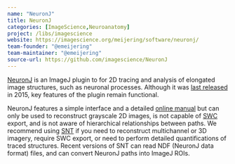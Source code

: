 ```yaml
---
name: "NeuronJ"
title: NeuronJ
categories: [ImageScience,Neuroanatomy]
project: /libs/imagescience
website: https://imagescience.org/meijering/software/neuronj/
team-founder: "@emeijering"
team-maintainer: "@emeijering"
source-url: https://github.com/imagescience/NeuronJ
---
```


[NeuronJ](http://imagescience.org/meijering/software/neuronj/) is an ImageJ plugin to for 2D tracing and analysis of elongated image structures, such as neuronal processes. Although it was [last released](https://imagescience.org/meijering/software/neuronj/releases/) in 2015, key features of the plugin remain functional.

NeuronJ features a simple interface and a detailed [online manual](https://imagescience.org/meijering/software/neuronj/manual/) but can only be used to reconstruct grayscale 2D images, is not capable of [SWC](/plugins/snt/faq#what-is-a-swc-file) export, and is not aware of hierarchical relationships between paths. We recommend using [SNT](/plugins/snt) if you need to reconstruct multichannel or 3D imagery, require SWC export, or need to perform detailed quantifications of traced structures. Recent versions of SNT can read NDF (NeuronJ data format) files, and can convert NeuronJ paths into ImageJ ROIs.
